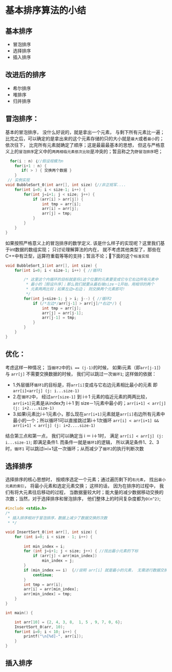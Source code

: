 # 基本排序算法的小结

## 基本排序

* 冒泡排序
* 选择排序
* 插入排序

## 改进后的排序

* 希尔排序
* 堆排序
* 归并排序

## 冒泡排序：

基本的冒泡排序， 没什么好说的，就是拿出一个元素， 与剩下所有元素比一遍； 比完之后，可以确定的是拿出来的这个元素存储的只的大小就是`最大`或者`最小`的；
依次往下， 比完所有元素就确定了顺序；这是最最最基本的思想， 但这与严格意义上的`冒泡排序`定义中的`两两相临元素依次比较`是冲突的；暂且称之为`野冒泡排序`吧；

```c
  for(i : n) ｛//假设规模为n
    for(i+1 : n) {
       if( > ) { 交换两个数据 }
    } 
 // 实例实现
void BubbleSort_0(int arr[], int size) {//非正规军....
    for(int i=0; i < size-1; i++) {
        for(int j=i+1; j < size; j++) {
            if (arr[i] > arr[j]) {
                int tmp = arr[i];
                arr[i] = arr[j];
                arr[j] = tmp;
            }
        }
    }
}
```

如果按照严格意义上的冒泡排序的数学定义. 该是什么样子的实现呢？这里我们基于int数据的数组实现； 只讨论理解算法的内在， 就不考虑其他类型了，那些在C++中有泛型，运算符重载等等的支持；暂且不论；👀下面的这个`标准实现`

```c
void BubbleSort_1(int arr[], int size) {
    for(int i=0; i < size-1; i++) { //循环1

        /* 这里这个内循环的目标就是将i这个位置的元素要变成它与它右边所有元素中
         * 最小的［假设升序］；那么我们就要从最右端size－1开始，用相邻的两个
         * 元素两两比较；如果左边>右边； 则交换两个元素即可!
         */
        for(int j=size-1; j > i; j--) { //循环2
            if (/*左边*/arr[j-1] > arr[j]/*右边*/) {
                int tmp = arr[j];
                arr[j] = arr[j-1];
                arr[j-1] = tmp;
            }
        }
    }
}
```

## 优化：

考虑这样一种情况； 当`循环2`中的`i == (j-1)`的时候， 如果i元素（即`arr[j-1]`）与 `arr[j]` 不需要交换数据的时候， 我们可以跳过一次`循环1`; 这样做的依据：

* 1.外层循环`循环1`的目标是，将`arr[i]`变成与它右边元素相比最小的元素 即`arr[i]<arr[j] (j: i...size-1)`
* 2.在`循环2`中， 经过`arr[size-1]` 到 i＋1 元素的临近元素的两两比较，`arr[i+1]`元素是从index为 i＋1 到 size－1元素中最小的；`arr[i+1] < arr[j] (j: i+2....size-1)`
* 3.如果i元素比i＋1元素小，那么现在`arr[i+1]`元素就是`arr[i]`右边所有元素中最小的一个；所以循环1可以直接跳过第i＋1次循环 `arr[i] < arr[i+1] && arr[i+1] < arr[j] (j: i+2....size-1)`

结合第三点和第一点， 我们可以确定当 i ＝ i＋1时， 满足 `arr[i] < arr[j] (j: i...size-1)`; 即满足条件1. 而条件一就是`循环1`的逻辑， 所以满足条件1、2、3时，`循环1` 可以跳过i=i+1这一次循环；从而减少了`循环2`的执行判断次数



选择排序
---


选择排序的核心思想时， 按顺序选定一个元素；通过遍历剩下的`右元素`， 找出`最小元素的索引`， 将最小元素和选定元素交换； 这样的话， 因为在排序的过程中， 我们有将大元素往后移动的过程， 当数据量较大时；能大量的减少数据移动交换的次数；当然，对于选择排序和冒泡排序， 他们整体上的时间复杂度都为`O(n^2)`;

```c
#include <stdio.h>
/*
 * 插入排序相对于冒泡排序，数据上减少了数据交换的次数
 * */

void InsertSort_0(int arr[], int size) {
    for (int i=0; i < size - 1; i++) {
        
        int min_index = i;
        for (int j=i+1; j < size; j++) { //找出最小元素的下标
            if (arr[j] < arr[min_index])
                min_index = j;
        }
        if (min_index == i)  {//说明 arr[i] 就是最小的元素， 无需进行数据交换
            continue;
        }
        int tmp = arr[i];
        arr[i] = arr[min_index];
        arr[min_index] = tmp;
    }
}

int main() {

    int arr[10] = {2, 4, 3, 8,  1, 5 , 9, 7, 0, 6};
    InsertSort_0(arr, 10);
    for(int i=0; i < 10; i++) {
        printf("\n[%d]-", arr[i]);
    }
}

```

插入排序
---






















